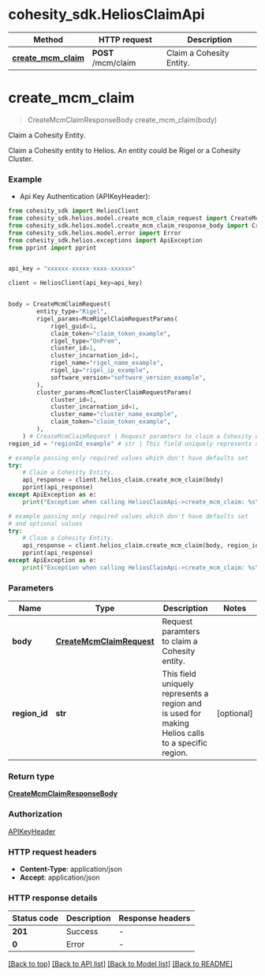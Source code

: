 # cohesity_sdk.HeliosClaimApi


Method | HTTP request | Description
------------- | ------------- | -------------
[**create_mcm_claim**](HeliosClaimApi.md#create_mcm_claim) | **POST** /mcm/claim | Claim a Cohesity Entity.


# **create_mcm_claim**
> CreateMcmClaimResponseBody create_mcm_claim(body)

Claim a Cohesity Entity.

Claim a Cohesity entity to Helios. An entity could be Rigel or a Cohesity Cluster.

### Example

* Api Key Authentication (APIKeyHeader):
```python
from cohesity_sdk import HeliosClient
from cohesity_sdk.helios.model.create_mcm_claim_request import CreateMcmClaimRequest
from cohesity_sdk.helios.model.create_mcm_claim_response_body import CreateMcmClaimResponseBody
from cohesity_sdk.helios.model.error import Error
from cohesity_sdk.helios.exceptions import ApiException
from pprint import pprint


api_key = "xxxxxx-xxxxx-xxxx-xxxxxx"

client = HeliosClient(api_key=api_key)


body = CreateMcmClaimRequest(
        entity_type="Rigel",
        rigel_params=McmRigelClaimRequestParams(
            rigel_guid=1,
            claim_token="claim_token_example",
            rigel_type="OnPrem",
            cluster_id=1,
            cluster_incarnation_id=1,
            rigel_name="rigel_name_example",
            rigel_ip="rigel_ip_example",
            software_version="software_version_example",
        ),
        cluster_params=McmClusterClaimRequestParams(
            cluster_id=1,
            cluster_incarnation_id=1,
            cluster_name="cluster_name_example",
            claim_token="claim_token_example",
        ),
    ) # CreateMcmClaimRequest | Request paramters to claim a Cohesity entity.
region_id = "regionId_example" # str | This field uniquely represents a region and is used for making Helios calls to a specific region. (optional)

# example passing only required values which don't have defaults set
try:
	# Claim a Cohesity Entity.
	api_response = client.helios_claim.create_mcm_claim(body)
	pprint(api_response)
except ApiException as e:
	print("Exception when calling HeliosClaimApi->create_mcm_claim: %s\n" % e)

# example passing only required values which don't have defaults set
# and optional values
try:
	# Claim a Cohesity Entity.
	api_response = client.helios_claim.create_mcm_claim(body, region_id=region_id)
	pprint(api_response)
except ApiException as e:
	print("Exception when calling HeliosClaimApi->create_mcm_claim: %s\n" % e)
```


### Parameters

Name | Type | Description  | Notes
------------- | ------------- | ------------- | -------------
 **body** | [**CreateMcmClaimRequest**](CreateMcmClaimRequest.md)| Request paramters to claim a Cohesity entity. |
 **region_id** | **str**| This field uniquely represents a region and is used for making Helios calls to a specific region. | [optional]

### Return type

[**CreateMcmClaimResponseBody**](CreateMcmClaimResponseBody.md)

### Authorization

[APIKeyHeader](../README.md#APIKeyHeader)

### HTTP request headers

 - **Content-Type**: application/json
 - **Accept**: application/json


### HTTP response details
| Status code | Description | Response headers |
|-------------|-------------|------------------|
**201** | Success |  -  |
**0** | Error |  -  |

[[Back to top]](#) [[Back to API list]](../README.md#documentation-for-api-endpoints) [[Back to Model list]](../README.md#documentation-for-models) [[Back to README]](../README.md)

